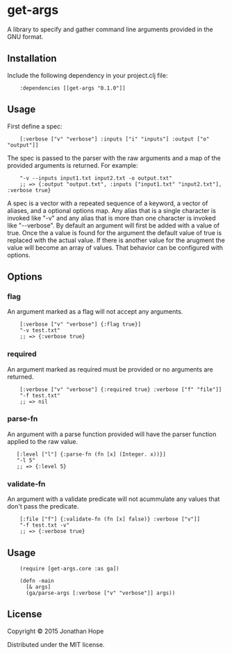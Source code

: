 # get-args

A library to specify and gather command line arguments provided in the GNU format.

## Installation

Include the following dependency in your project.clj file:

        :dependencies [[get-args "0.1.0"]]

## Usage

First define a spec:

        [:verbose ["v" "verbose"] :inputs ["i" "inputs"] :output ["o" "output"]]

The spec is passed to the parser with the raw arguments and a map of the provided arguments is returned. For example:

        "-v --inputs input1.txt input2.txt -o output.txt"
        ;; => {:output "output.txt", :inputs ["input1.txt" "input2.txt"], :verbose true}

A spec is a vector with a repeated sequence of a keyword, a vector of aliases, and a optional options map. Any alias that is a single character is invoked like "-v" and any alias that is more than one character is invoked like "--verbose". By default an argument will first be added with a value of true. Once the a value is found for the argument the default value of true is replaced with the actual value. If there is another value for the arugment the value will become an array of values. That behavior can be configured with options.

## Options

### flag

An argument marked as a flag will not accept any arguments.

        [:verbose ["v" "verbose"] {:flag true}]
        "-v test.txt"
        ;; => {:verbose true}

### required

An argument marked as required must be provided or no arguments are returned.

        [:verbose ["v" "verbose"] {:required true} :verbose ["f" "file"]]
        "-f test.txt"
        ;; => nil

### parse-fn

An argument with a parse function provided will have the parser function applied to the raw value.

       [:level ["l"] {:parse-fn (fn [x] (Integer. x))}]
       "-l 5"
       ;; => {:level 5}

### validate-fn

An argument with a validate predicate will not acummulate any values that don't pass the predicate. 

        [:file ["f"] {:validate-fn (fn [x] false)} :verbose ["v"]]
        "-f test.txt -v"
        ;; => {:verbose true}

## Usage

        (require [get-args.core :as ga])

        (defn -main
          [& args]
          (ga/parse-args [:verbose ["v" "verbose"]] args))

## License

Copyright © 2015 Jonathan Hope

Distributed under the MIT license.
